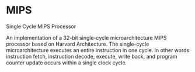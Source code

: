 # MIPS
Single Cycle MIPS Processor

An implementation of a 32-bit single-cycle microarchitecture MIPS processor based on Harvard Architecture. The single-cycle microarchitecture executes an entire instruction in one cycle. In other words instruction fetch, instruction decode, execute, write back, and program counter update occurs within a single clock cycle. 
